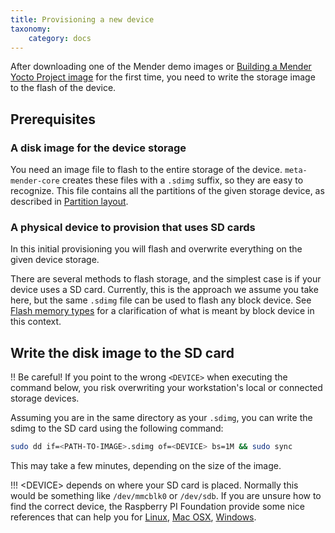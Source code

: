 ```yaml
---
title: Provisioning a new device
taxonomy:
    category: docs
---
```


After downloading one of the Mender demo images or
[Building a Mender Yocto Project image](../Building-Mender-Yocto-image)
for the first time, you need to write the storage image to
the flash of the device.


## Prerequisites

### A disk image for the device storage

You need an image file to flash to the entire storage of the
device. `meta-mender-core` creates these files with a `.sdimg`
suffix, so they are easy to recognize. This file contains
all the partitions of the given storage device, as
described in [Partition layout](../../Devices/Partition-layout).


### A physical device to provision that uses SD cards

In this initial provisioning you will flash and overwrite everything
on the given device storage.

There are several methods to flash storage, and the simplest
case is if your device uses a SD card. Currently, this is the approach
we assume you take here, but the same `.sdimg` file can be used
to flash any block device. See
[Flash memory types](../../Devices/Partition-layout#flash-memory-types)
for a clarification of what is meant by block device in this context.


## Write the disk image to the SD card

!! Be careful! If you point to the wrong `<DEVICE>` when executing the command below, you risk overwriting your workstation's local or connected storage devices.

Assuming you are in the same directory as your `.sdimg`, you can write the sdimg to the SD card using the following command:

```bash
sudo dd if=<PATH-TO-IMAGE>.sdimg of=<DEVICE> bs=1M && sudo sync
```

This may take a few minutes, depending on the size of the image.

!!! &lt;DEVICE&gt; depends on where your SD card is placed. Normally this would be something like  `/dev/mmcblk0` or `/dev/sdb`.  If you are unsure how to find the correct device, the Raspberry PI Foundation provide some nice references that can help you for [Linux](https://www.raspberrypi.org/documentation/installation/installing-images/linux.md?target=_blank), [Mac OSX](https://www.raspberrypi.org/documentation/installation/installing-images/mac.md?target=_blank), [Windows](https://www.raspberrypi.org/documentation/installation/installing-images/windows.md?target=_blank).
